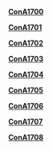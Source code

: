 **[ConA1700](RegionRules/ConA1700.md)**

**[ConA1701](RegionRules/ConA1701.md)**

**[ConA1702](RegionRules/ConA1702.md)**

**[ConA1703](RegionRules/ConA1703.md)**

**[ConA1704](RegionRules/ConA1704.md)**

**[ConA1705](RegionRules/ConA1705.md)**

**[ConA1706](RegionRules/ConA1706.md)**

**[ConA1707](RegionRules/ConA1707.md)**

**[ConA1708](RegionRules/ConA1708.md)**
